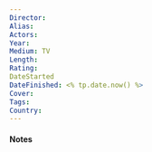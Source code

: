 ```yaml
---
Director: 
Alias:
Actors: 
Year: 
Medium: TV
Length: 
Rating: 
DateStarted
DateFinished: <% tp.date.now() %> 
Cover: 
Tags: 
Country: 
---
```

#### Notes